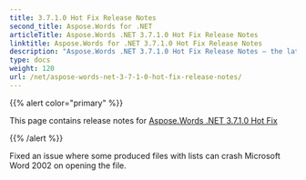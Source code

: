 ```yaml
---
title: 3.7.1.0 Hot Fix Release Notes
second_title: Aspose.Words for .NET
articleTitle: Aspose.Words .NET 3.7.1.0 Hot Fix Release Notes
linktitle: Aspose.Words for .NET 3.7.1.0 Hot Fix Release Notes
description: "Aspose.Words .NET 3.7.1.0 Hot Fix Release Notes – the latest updates and fixes."
type: docs
weight: 120
url: /net/aspose-words-net-3-7-1-0-hot-fix-release-notes/
---
```


{{% alert color="primary" %}}

This page contains release notes for [Aspose.Words .NET 3.7.1.0 Hot Fix](https://releases.aspose.com/words/net/new-releases/aspose.words-.net-3.7.1.0-hot-fix/)

{{% /alert %}}

Fixed an issue where some produced files with lists can crash Microsoft Word 2002 on opening the file.
